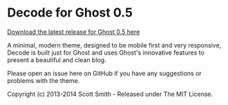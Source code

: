 # Decode for Ghost 0.5
[Download the latest release for Ghost 0.5 here](https://github.com/ScottSmith95/Decode-for-Ghost/archive/0.6.0.zip)

A minimal, modern theme, designed to be mobile first and very responsive, Decode is built just for Ghost and uses Ghost's innovative features to present a beautiful and clean blog.

Please open an issue here on GitHub if you have any suggestions or problems with the theme.

Copyright (c) 2013-2014 Scott Smith - Released under The MIT License.
